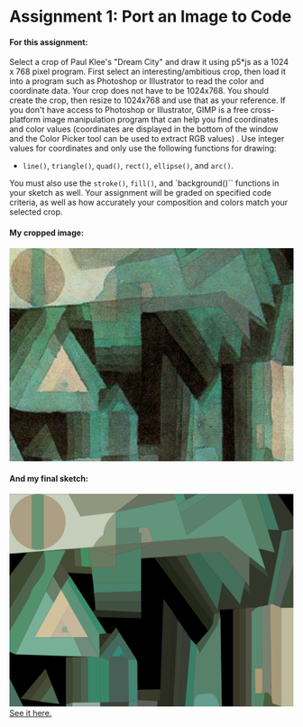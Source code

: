 # Assignment 1: Port an Image to Code

#### For this assignment:

Select a crop of Paul Klee's "Dream City" and draw it using p5*js as a 1024 x 768 pixel program. First select an interesting/ambitious crop, then load it into a program such as Photoshop or Illustrator to read the color and coordinate data. Your crop does not have to be 1024x768. You should create the crop, then resize to 1024x768 and use that as your reference. If you don't have access to Photoshop or Illustrator, GIMP is a free cross-platform image manipulation program that can help you find coordinates and color values (coordinates are displayed in the bottom of the window and the Color Picker tool can be used to extract RGB values) . Use integer values for coordinates and only use the following functions for drawing:

- `line()`, `triangle()`, `quad()`, `rect()`, `ellipse()`, and `arc()`.

You must also use the `stroke()`, `fill()`, and `background()`` functions in your sketch as well. Your assignment will be graded on specified code criteria, as well as how accurately your composition and colors match your selected crop.

#### My cropped image:

![Dream City by Paul Klee, Cropped](DreamCityCropped.png)

#### And my final sketch:

![Dream City by Paul Klee, Sketched using P5*JS](final_sketch.png)
[See it here.](https://stephanie.lol/intro-to-p5js/assignment-1/)
